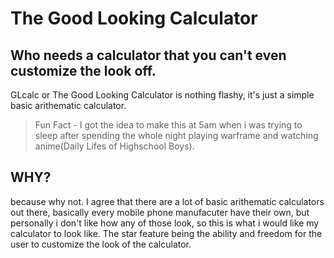 # The Good Looking Calculator
## Who needs a calculator that you can't even customize the look off.

GLcalc or The Good Looking Calculator is nothing flashy, it's just a simple basic arithematic calculator.

> Fun Fact - I got the idea to make this at 5am when i was trying to sleep after spending the whole night playing warframe and watching anime(Daily Lifes of Highschool Boys).

## WHY?
because why not. I agree that there are a lot of basic arithematic calculators out there, basically every mobile phone manufacuter have their own, but personally i don't like how any of those look, so this is what i would like my calculator to look like. The star feature being the ability and freedom for the user to customize the look of the calculator.